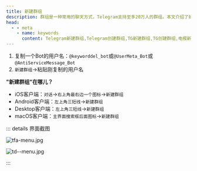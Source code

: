 ```yaml
---
title: 新建群组
description: 群组是一种常用的聊天方式，Telegram支持至多20万人的群组。本文介绍了如何创建Telegram群组。
head:
  - - meta
    - name: keywords
      content: Telegram新建群组,Telegram创建群组,TG新建群组,TG创建群组,电报新建群组,电报创建群组
---
```


1. 复制一个Bot的用户名：`@keyworddel_bot`或`@UserMeta_Bot`或`@AntiServiceMessage_Bot`
2. `新建群组`->粘贴刚复制的用户名

**"新建群组"在哪儿？**

- iOS客户端：`对话`->`右上角最右边一个图标`->`新建群组`
- Android客户端：`左上角三短线`->`新建群组`
- Desktop客户端：`左上角三短线`->`新建群组`
- macOS客户端：`主界面搜索框后面图标`->`新建群组`

::: details 界面截图

![tfa-menu.jpg](https://cdn.jsdelivr.net/gh/tgwiki/images/tfa/menu.jpg)

![td--menu.jpg](https://cdn.jsdelivr.net/gh/tgwiki/images/td/menu.jpg)

:::

